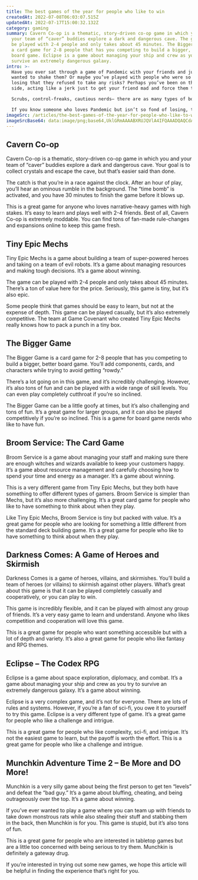 ```yaml
---
title: The best games of the year for people who like to win
createdAt: 2022-07-08T06:03:07.515Z
updatedAt: 2022-07-17T15:00:32.132Z
category: gaming
summary: Cavern Co-op is a thematic, story-driven co-op game in which you and
  your team of “caver” buddies explore a dark and dangerous cave. The game can
  be played with 2-4 people and only takes about 45 minutes. The Bigger Game is
  a card game for 2-8 people that has you competing to build a bigger, better
  board game. Eclipse is a game about managing your ship and crew as you try to
  survive an extremely dangerous galaxy.
intro: >-
  Have you ever sat through a game of Pandemic with your friends and just
  wanted to shake them? Or maybe you’ve played with people who were so scared of
  losing that they refused to take any risks? Perhaps you’ve been on the other
  side, acting like a jerk just to get your friend mad and force them to win.

  Scrubs, control-freaks, cautious nerds— there are as many types of board gamers as there are games. It turns out there’s even more diversity than that. There are people who love word puzzles ( Codenames ), people who prefer their games fast and furious ( Smash Up ), and everyone in between.

  If you know someone who loves Pandemic but isn’t so fond of losing, this list is for you. Here we have compiled some of the best strategy games released this year.
imageSrc: /articles/the-best-games-of-the-year-for-people-who-like-to-win.png
imageSrcBase64: data:image/png;base64,UklGRmAAAABXRUJQVlA4IFQAAADQAQCdASoKAAoAAUAmJaACdAEOZ2RXYAD+/erfeuEHUafYisgZK+jr/lZAAh1nWcGzTnzd5rj58PitssQaE4/pD4/zsBCfmtln6PJ0Lvu8RsJAAAA=
---
```


## Cavern Co-op

Cavern Co-op is a thematic, story-driven co-op game in which you and your team of “caver” buddies explore a dark and dangerous cave. Your goal is to collect crystals and escape the cave, but that’s easier said than done.

The catch is that you’re in a race against the clock. After an hour of play, you’ll hear an ominous rumble in the background. The “time bomb” is activated, and you have 30 minutes to finish the game before it blows up.

This is a great game for anyone who loves narrative-heavy games with high stakes. It’s easy to learn and plays well with 2-4 friends. Best of all, Cavern Co-op is extremely moddable. You can find tons of fan-made rule-changes and expansions online to keep this game fresh.

## Tiny Epic Mechs

Tiny Epic Mechs is a game about building a team of super-powered heroes and taking on a team of evil robots. It’s a game about managing resources and making tough decisions. It’s a game about winning.

The game can be played with 2-4 people and only takes about 45 minutes. There’s a ton of value here for the price. Seriously, this game is tiny, but it’s also epic.

Some people think that games should be easy to learn, but not at the expense of depth. This game can be played casually, but it’s also extremely competitive. The team at Game Covenant who created Tiny Epic Mechs really knows how to pack a punch in a tiny box.

## The Bigger Game

The Bigger Game is a card game for 2-8 people that has you competing to build a bigger, better board game. You’ll add components, cards, and characters while trying to avoid getting “rowdy.”

There’s a lot going on in this game, and it’s incredibly challenging. However, it’s also tons of fun and can be played with a wide range of skill levels. You can even play completely cutthroat if you’re so inclined.

The Bigger Game can be a little goofy at times, but it’s also challenging and tons of fun. It’s a great game for larger groups, and it can also be played competitively if you’re so inclined. This is a game for board game nerds who like to have fun.

## Broom Service: The Card Game

Broom Service is a game about managing your staff and making sure there are enough witches and wizards available to keep your customers happy. It’s a game about resource management and carefully choosing how to spend your time and energy as a manager. It’s a game about winning.

This is a very different game from Tiny Epic Mechs, but they both have something to offer different types of gamers. Broom Service is simpler than Mechs, but it’s also more challenging. It’s a great card game for people who like to have something to think about when they play.

Like Tiny Epic Mechs, Broom Service is tiny but packed with value. It’s a great game for people who are looking for something a little different from the standard deck building game. It’s a great game for people who like to have something to think about when they play.

## Darkness Comes: A Game of Heroes and Skirmish

Darkness Comes is a game of heroes, villains, and skirmishes. You’ll build a team of heroes (or villains) to skirmish against other players. What’s great about this game is that it can be played completely casually and cooperatively, or you can play to win.

This game is incredibly flexible, and it can be played with almost any group of friends. It’s a very easy game to learn and understand. Anyone who likes competition and cooperation will love this game.

This is a great game for people who want something accessible but with a lot of depth and variety. It’s also a great game for people who like fantasy and RPG themes.

## Eclipse – The Codex RPG

Eclipse is a game about space exploration, diplomacy, and combat. It’s a game about managing your ship and crew as you try to survive an extremely dangerous galaxy. It’s a game about winning.

Eclipse is a very complex game, and it’s not for everyone. There are lots of rules and systems. However, if you’re a fan of sci-fi, you owe it to yourself to try this game. Eclipse is a very different type of game. It’s a great game for people who like a challenge and intrigue.

This is a great game for people who like complexity, sci-fi, and intrigue. It’s not the easiest game to learn, but the payoff is worth the effort. This is a great game for people who like a challenge and intrigue.

## Munchkin Adventure Time 2 – Be More and DO More!

Munchkin is a very silly game about being the first person to get ten “levels” and defeat the “bad guy.” It’s a game about bluffing, cheating, and being outrageously over the top. It’s a game about winning.

If you’ve ever wanted to play a game where you can team up with friends to take down monstrous rats while also stealing their stuff and stabbing them in the back, then Munchkin is for you. This game is stupid, but it’s also tons of fun.

This is a great game for people who are interested in tabletop games but are a little too concerned with being serious to try them. Munchkin is definitely a gateway drug.

If you’re interested in trying out some new games, we hope this article will be helpful in finding the experience that’s right for you.
